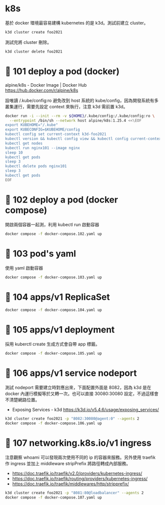 # k8s

基於 docker 環境最容易建構 kubernetes 的是 k3d。測試前建立 cluster。

```sh
k3d cluster create foo2021
```

測試完將 cluster 刪除。

```sh
k3d cluster delete foo2021
```

# 🍣 101 deploy a pod (docker)

alpine/k8s - Docker Image | Docker Hub https://hub.docker.com/r/alpine/k8s

設唯讀 /.kube/config:ro 避免改到 host 系統的 kube/config，因為開發系統有多叢集運行，需要先設定 context 來執行，注意 k3d 需前置 k3d。

```sh
docker run -i --init --rm -v ${HOME}/.kube/config:/.kube/config:ro \
  --entrypoint /bin/sh --network host alpine/k8s:1.25.4 <<\EOF
export KUBEHOME="/.kube"
export KUBECONFIG=$KUBEHOME/config
kubectl config set current-context k3d-foo2021
kubectl version && kubectl config view && kubectl config current-context
kubectl get nodes
kubectl run nginx101 --image nginx
sleep 10
kubectl get pods
sleep 3
kubectl delete pods nginx101
sleep 3
kubectl get pods
EOF
```

# 🍤 102 deploy a pod (docker compose)

開啟兩個容器一起測，利用 kubectl run 啟動容器

```sh
docker compose -f docker-compose.102.yaml up
```

# 🍥 103 pod's yaml

使用 yaml 啟動容器

```sh
docker compose -f docker-compose.103.yaml up
```

# 🍨 104 apps/v1 ReplicaSet

```sh
docker compose -f docker-compose.104.yaml up
```


# 🍅 105 apps/v1 deployment

採用 kuberctl create 生成方式會自帶 app 標籤。

```sh
docker compose -f docker-compose.105.yaml up
```

# 🍇 106 apps/v1 service nodeport

測試 nodeport 需要建立時對應出來，下面配置外面是 8082，因為 k3d 是在 docker 內運行模擬等於又轉一次。也可以直接 30080:30080 設定，不過這樣會不清楚網路位置。

- Exposing Services - k3d https://k3d.io/v5.4.6/usage/exposing_services/

```sh
k3d cluster create foo2021 -p "8082:30080@agent:0" --agents 2
docker compose -f docker-compose.106.yaml up
```

# 🍆 107 networking.k8s.io/v1 ingress

注意觀察 whoami 可以發現兩次使用不同的 ip 的容器來服務。另外使用 traefik 作 ingress 並加上 middleware stripPrefix 將路徑轉成內部服務。

- https://doc.traefik.io/traefik/v2.0/providers/kubernetes-ingress/
- https://doc.traefik.io/traefik/routing/providers/kubernetes-ingress/
- https://doc.traefik.io/traefik/middlewares/http/stripprefix/

```sh
k3d cluster create foo2021 -p "8081:80@loadbalancer" --agents 2
docker compose -f docker-compose.107.yaml up
```


